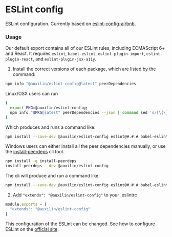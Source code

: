 # ESLint config

ESLint configuration. Currently based on [eslint-config-airbnb](https://github.com/airbnb/javascript).

### Usage

Our default export contains all of our ESLint rules, including ECMAScript 6+ and React. It requires `eslint`, `babel-eslint`, `eslint-plugin-import`, `eslint-plugin-react`, and `eslint-plugin-jsx-a11y`.

1. Install the correct versions of each package, which are listed by the command:
```bash
npm info "@auxilin/eslint-config@latest" peerDependencies
```

Linux/OSX users can run
```bash
(
  export PKG=@auxilin/eslint-config;
  npm info "$PKG@latest" peerDependencies --json | command sed 's/[\{\},]//g ; s/: /@/g' | xargs npm install --save-dev "$PKG@latest"
)
```

Which produces and runs a command like:
```bash
npm install --save-dev @auxilin/eslint-config eslint@#.#.# babel-eslint@#.#.# eslint-plugin-import@#.#.# eslint-plugin-react@#.#.# eslint-plugin-jsx-a11y@#.#.#
```

Windows users can either install all the peer dependencies manually, or use the [install-peerdeps](https://github.com/nathanhleung/install-peerdeps) cli tool.
```bash
npm install -g install-peerdeps
install-peerdeps --dev @auxilin/eslint-config
```

The cli will produce and run a command like:
```bash
npm install --save-dev @auxilin/eslint-config eslint@#.#.# babel-eslint@#.#.# eslint-plugin-import@#.#.# eslint-plugin-react@#.#.# eslint-plugin-jsx-a11y@#.#.#
```

2. Add `"extends": "@auxilin/eslint-config"` to your .eslintrc
```javascript
module.exports = {
  "extends": "@auxilin/eslint-config"
}
```

This configuration of the ESLint can be changed. See how to configure ESLint on the [official site](https://eslint.org/docs/user-guide/configuring).
